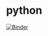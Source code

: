# python
[![Binder](https://mybinder.org/badge_logo.svg)](https://mybinder.org/v2/gh/sue7in/python.git/master?urlpath=lab)

